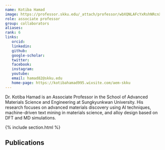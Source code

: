 ```yaml
---
name: Kotiba Hamad
image: https://professor.skku.edu/_attach/professor/wbXQNLAFcYxRshNRcnXx.jpg
role: associate professor
group: collaborators
aliases:
rank: 6
links:
   orcid: 
   linkedin: 
   github: 
   google-scholar: 
   twitter: 
   facebook: 
   instagram: 
   youtube: 
   email: hamad82@skku.edu
   home-page: https://kotibahamad995.wixsite.com/aem-skku
---
```


Dr. Kotiba Hamad is an Associate Professor in the School of Advanced Materials Science and Engineering at Sungkyunkwan University. His research focuses on advanced materials discovery using AI techniques, machine-driven text mining in materials science, and alloy design based on DFT and MD simulations.

{% include section.html %}
## Publications
